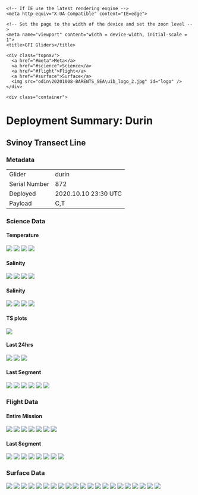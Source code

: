 <!DOCTYPE html>
<html lang="en">
<head  runat="server">
	<asp:ContentPlaceHolder ID="htmlHead" runat="server" />
	<meta http-equiv="Content-Type" content="text/html; charset=UTF-8" />
	<meta http-equiv="refresh" content="600" />
	<meta http-equiv="Cache-Control" content="no-cache, no-store, must-revalidate" />
	<meta http-equiv="Pragma" content="no-cache" />
	<meta http-equiv="Expires" content="0" />
	<meta charset="UTF-8">
	 
	<!-- If IE use the latest rendering engine -->
	<meta http-equiv="X-UA-Compatible" content="IE=edge">
	 
	<!-- Set the page to the width of the device and set the zoon level -->
	<meta name="viewport" content="width = device-width, initial-scale = 1">
	<title>GFI Gliders</title> 

</head>

<body>

	<div class="topnav">
	  <a href="#meta">Meta</a>
	  <a href="#science">Science</a>
	  <a href="#flight">Flight</a>
	  <a href="#surface">Surface</a>
	  <img src="odin\20201008-BARENTS_SEA\uib_logo_2.jpg" id="logo" />
	</div>

	<div class="container">
<h1 id ="home">Deployment Summary: Durin</h1>
<h2>Svinoy Transect Line</h2>
<h3 id ="meta">Metadata</h3>
<table>
	<tr>
		<td>Glider</td>
		<td>durin</td>
	</tr>
	<tr>
		<td>Serial Number</td>
		<td>872</td>
	</tr>
	<tr>
		<td>Deployed</td>
		<td>2020.10.10 23:30 UTC</td>
	</tr>
	<tr>
		<td>Payload</td>
		<td>C,T</td>
	</tr>
</table>
<h3 id ="science">Science Data</h3>
<h4>Temperature</h4>
<img src="durin\20201128-SVINOY\sci_transects\EntireMission-profile_sci_water_temp.png">
<img src="durin\20201128-SVINOY\sci_transects\EntireMission-time_scatter_sci_water_temp.png">
<img src="durin\20201128-SVINOY\sci_transects\EntireMission-3D_sci_water_temp.png">
<img src="durin\20201128-SVINOY\sci_transects\EntireMission-sci_water_temp.png">
<h4>Salinity</h4>
<img src="durin\20201128-SVINOY\sci_transects\EntireMission-profile_salinity.png">
<img src="durin\20201128-SVINOY\sci_transects\EntireMission-time_scatter_salinity.png">
<img src="durin\20201128-SVINOY\sci_transects\EntireMission-3D_salinity.png">
<img src="durin\20201128-SVINOY\sci_transects\EntireMission-salinity.png">
<h4>Salinity</h4>
<img src="durin\20201128-SVINOY\sci_transects\EntireMission-profile_potential_density.png">
<img src="durin\20201128-SVINOY\sci_transects\EntireMission-time_scatter_potential_density.png">
<img src="durin\20201128-SVINOY\sci_transects\EntireMission-3D_potential_density.png">
<img src="durin\20201128-SVINOY\sci_transects\EntireMission-potential_density.png">
<h4>TS plots</h4>
<img src="durin\20201128-SVINOY\sci_transects\EntireMission-Grid_TS.png">
<h4>Last 24hrs</h4>
<img src="durin\20201128-SVINOY\sci_transects\Last24Hours-profile_sci_water_temp.png">
<img src="durin\20201128-SVINOY\sci_transects\Last24Hours-profile_salinity.png">
<img src="durin\20201128-SVINOY\sci_transects\Last24Hours-profile_potential_density.png">
<h4>Last Segment</h4>
<img src="durin\20201128-SVINOY\sci_transects\LastSegment-contour-sci_water_temp.png">
<img src="durin\20201128-SVINOY\sci_transects\LastSegment-contour-salinity.png">
<img src="durin\20201128-SVINOY\sci_transects\LastSegment-contour-sci_water_pressure.png">
<img src="durin\20201128-SVINOY\sci_transects\LastSegment-CTD_profile.png">
<img src="durin\20201128-SVINOY\sci_transects\LastSegment-CTD_scatter.png">
<img src="durin\20201128-SVINOY\sci_transects\LastSegment-density_scatter.png">

<h3 id ="flight">Flight Data</h3>

<h4>Entire Mission</h4>
<img src="durin\20201128-SVINOY\eng_transects\EntireMission-m_depth.png">
<img src="durin\20201128-SVINOY\eng_transects\EntireMission-m_battpos.png">
<img src="durin\20201128-SVINOY\eng_transects\EntireMission-m_heading.png">
<img src="durin\20201128-SVINOY\eng_transects\EntireMission-m_pitch.png">
<img src="durin\20201128-SVINOY\eng_transects\EntireMission-m_roll.png">
<img src="durin\20201128-SVINOY\eng_transects\EntireMission-m_battpos_Vs_m_pitch.png">
<img src="durin\20201128-SVINOY\eng_transects\EntireMission-c_heading_Vs_m_heading.png">
<h4>Last Segment</h4>
<img src="durin\20201128-SVINOY\eng_transects\LastSegment-depth_rate.png">
<img src="durin\20201128-SVINOY\eng_transects\LastSegment-m_battpos.png">
<img src="durin\20201128-SVINOY\eng_transects\LastSegment-m_de_oil_vol.png">
<img src="durin\20201128-SVINOY\eng_transects\LastSegment-m_depth.png">
<img src="durin\20201128-SVINOY\eng_transects\LastSegment-m_heading.png">
<img src="durin\20201128-SVINOY\eng_transects\LastSegment-m_pitch.png">
<img src="durin\20201128-SVINOY\eng_transects\LastSegment-m_roll.png">
<img src="durin\20201128-SVINOY\eng_transects\LastSegment-water_speed.png">

<h3 id ="surface">Surface Data</h3>
<img src="durin\20201128-SVINOY\surface\battery_usage.png">
<img src="durin\20201128-SVINOY\surface\power_usage.png">
<img src="durin\20201128-SVINOY\surface\c_autoballast_state.png"> 
<img src="durin\20201128-SVINOY\surface\m_avg_climb_rate.png">
<img src="durin\20201128-SVINOY\surface\m_avg_dive_rate.png">
<img src="durin\20201128-SVINOY\surface\m_avg_upward_inflection_time.png">
<img src="durin\20201128-SVINOY\surface\m_battery.png">
<img src="durin\20201128-SVINOY\surface\m_coulomb_amphr.png">
<img src="durin\20201128-SVINOY\surface\m_coulomb_amphr_total.png">
<img src="durin\20201128-SVINOY\surface\m_digifin_leakdetect_reading.png">
<img src="durin\20201128-SVINOY\surface\m_iridium_attempt_num.png">
<img src="durin\20201128-SVINOY\surface\m_iridium_signal_strength.png">
<img src="durin\20201128-SVINOY\surface\m_leakdetect_voltage.png">
<img src="durin\20201128-SVINOY\surface\m_leakdetect_voltage_forward.png">
<img src="durin\20201128-SVINOY\surface\m_leakdetect_voltage_science.png">
<img src="durin\20201128-SVINOY\surface\m_lithium_battery_relative_charge.png">
<img src="durin\20201128-SVINOY\surface\m_tot_num_inflections.png">
<img src="durin\20201128-SVINOY\surface\m_vacuum.png">
<img src="durin\20201128-SVINOY\surface\m_water_vx.png">
<img src="durin\20201128-SVINOY\surface\m_water_vy.png">
<img src="durin\20201128-SVINOY\surface\srf_dac.png">
<br>
</div>
</body>
</html>
